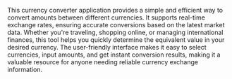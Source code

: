 
This currency converter application provides a simple and efficient way to convert amounts between different currencies. It supports real-time exchange rates, ensuring accurate conversions based on the latest market data. Whether you're traveling, shopping online, or managing international finances, this tool helps you quickly determine the equivalent value in your desired currency. The user-friendly interface makes it easy to select currencies, input amounts, and get instant conversion results, making it a valuable resource for anyone needing reliable currency exchange information.


